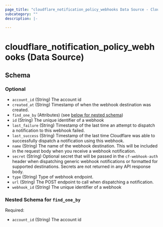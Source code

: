```yaml
---
page_title: "cloudflare_notification_policy_webhooks Data Source - Cloudflare"
subcategory: ""
description: |-
  
---
```


# cloudflare_notification_policy_webhooks (Data Source)




<!-- schema generated by tfplugindocs -->
## Schema

### Optional

- `account_id` (String) The account id
- `created_at` (String) Timestamp of when the webhook destination was created.
- `find_one_by` (Attributes) (see [below for nested schema](#nestedatt--find_one_by))
- `id` (String) The unique identifier of a webhook
- `last_failure` (String) Timestamp of the last time an attempt to dispatch a notification to this webhook failed.
- `last_success` (String) Timestamp of the last time Cloudflare was able to successfully dispatch a notification using this webhook.
- `name` (String) The name of the webhook destination. This will be included in the request body when you receive a webhook notification.
- `secret` (String) Optional secret that will be passed in the `cf-webhook-auth` header when dispatching generic webhook notifications or formatted for supported destinations. Secrets are not returned in any API response body.
- `type` (String) Type of webhook endpoint.
- `url` (String) The POST endpoint to call when dispatching a notification.
- `webhook_id` (String) The unique identifier of a webhook

<a id="nestedatt--find_one_by"></a>
### Nested Schema for `find_one_by`

Required:

- `account_id` (String) The account id


